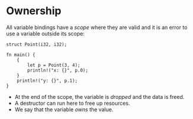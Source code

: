 # Ownership

All variable bindings have a _scope_ where they are valid and it is an error to
use a variable outside its scope:

```rust,editable,compile_fail
struct Point(i32, i32);

fn main() {
    {
        let p = Point(3, 4);
        println!("x: {}", p.0);
    }
    println!("y: {}", p.1);
}
```

* At the end of the scope, the variable is _dropped_ and the data is freed.
* A destructor can run here to free up resources.
* We say that the variable _owns_ the value.
